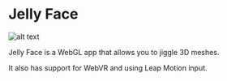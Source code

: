 # Jelly Face

![alt text](jelly-face.gif "Snoop Dogg getting his face pulled around")


Jelly Face is a WebGL app that allows you to jiggle 3D meshes.

It also has support for WebVR and using Leap Motion input.
